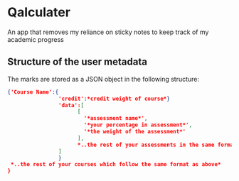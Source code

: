 # Qalculater
An app that removes my reliance on sticky notes to keep track of my academic progress

## Structure of the user metadata
The marks are stored as a JSON object in the following structure:
```json
{'Course Name':{
                'credit':*credit weight of course*}
                'data':[
                      [
                        '*assessment name*',
                        '*your percentage in assessment*',
                        '*the weight of the assessment*'
                      ],
                      *..the rest of your assessments in the same format as above*
                ]
                }
 *..the rest of your courses which follow the same format as above*
}
```
